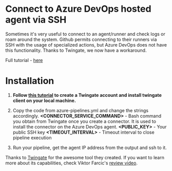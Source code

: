 # Connect to Azure DevOps hosted agent via SSH

Sometimes it's very useful to connect to an agent/runner and check logs or roam around the system.
Github permits connecting to their runners via SSH with the usage of specialized actions, but Azure DevOps does not have this functionality. 
Thanks to Twingate, we now have a workaround.

Full tutorial - [here](https://pargo.info/devops/azure-devops/connect-azure-devops-agent-ssh/)

# Installation

1. **Follow [this tutorial](https://www.twingate.com/docs/quick-start) to create a Twingate account and install twingate client on your local machine.**

2. Copy the code from azure-pipelines.yml and change the strings accordingly.
**<CONNECTOR_SERVICE_COMMAND>** - Bash command you obtain from Twingate once you create a connector. It is used to install the connector on the Azure DevOps agent.
**<PUBLIC_KEY>** - Your public SSH key
**<TIMEOUT_INTERVAL>** - Timeout interval to close pipeline execution
3. Run your pipeline, get the agent IP address from the output and ssh to it.


Thanks to [Twingate](https://twingate.com) for the awesome tool they created. 
If you want to learn more about its capabilities, check Viktor Farcic's [review video](https://www.youtube.com/watch?v=LxkAGgn9Yec).
